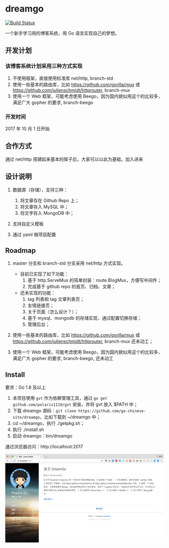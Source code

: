 # dreamgo

[![Build Status](https://travis-ci.org/go-chinese-site/dreamgo.svg?branch=master)](https://travis-ci.org/go-chinese-site/dreamgo)

一个新手学习用的博客系统，用 Go 语言实现自己的梦想。

## 开发计划

### 该博客系统计划采用三种方式实现

1. 不使用框架，直接使用标准库 net/http, branch-std
2. 使用一些基本的路由库，比如 https://github.com/gorilla/mux 或 https://github.com/julienschmidt/httprouter, branch-mux
3. 使用一个 Web 框架，可能考虑使用 Beego，因为国内貌似用这个的比较多，满足广大 gopher 的要求, branch-beego

### 开发时间

2017 年 10 月 1 日开始

## 合作方式

通过 net/http 搭建起来基本的架子后，大家可以以此为基础，加入进来

## 设计说明

1. 数据源（存储），支持三种：
	1. 将文章存在 Github Repo 上；
	2. 将文章存入 MySQL 中；
	3. 将文字存入 MongoDB 中；

2. 支持自定义模板

3. 通过 yaml 做项目配置

## Roadmap

1. master 分支和 branch-std 分支采用 net/http 方式实现。
	- 目前已实现了如下功能：
		1. 基于 http.ServeMux 的简单封装：route.BlogMux，方便写中间件；
		2. 完成基于 github repo 的首页、归档、文章；
	- 还未实现的功能：
		1. tag 列表和 tag 文章列表页；
		2. 友情链接页；
		3. 关于页面（怎么设计？）；
		4. 基于 mysql、mongodb 的存储实现，通过配置切换存储；
		5. 管理后台；

2. 使用一些基本的路由库，比如 https://github.com/gorilla/mux 或 https://github.com/julienschmidt/httprouter, branch-mux 还未动工；

3. 使用一个 Web 框架，可能考虑使用 Beego，因为国内貌似用这个的比较多，满足广大 gopher 的要求, branch-beego, 还未动工

## Install

要求：Go 1.8 及以上

1. 本项目使用 `gvt` 作为依赖管理工具，通过 `go get github.com/polaris1119/gvt` 安装，并将 gvt 放入 $PATH 中；
2. 下载 dreamgo 源码：`git clone https://github.com/go-chinese-site/dreamgo`，比如下载到 ~/dreamgo 中；
3. cd ~/dreamgo，执行 ./getpkg.sh；
4. 执行 ./install.sh
5. 启动 dreamgo：bin/dreamgo

通过浏览器访问：http://localhost:2017

![screenshot1](screenshot1.png)


